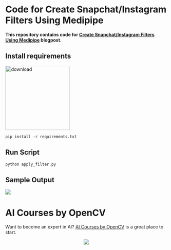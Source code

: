 # Code for Create Snapchat/Instagram Filters Using Medipipe

**This repository contains code for [Create Snapchat/Instagram Filters Using Medipipe](https://learnopencv.com/create-snapchat-instagram-filters-using-mediapipe/) blogpost**.


## Install requirements

[<img src="https://learnopencv.com/wp-content/uploads/2022/07/download-button-e1657285155454.png" alt="download" width="200">](https://www.dropbox.com/sh/6ic5oiih2jwufp4/AABBQmu-wi61_ZFkHnKdHGmNa?dl=1)


```
pip install -r requirements.txt
```

## Run Script
```
python apply_filter.py
```

## Sample Output

![](https://learnopencv.com/wp-content/uploads/2022/04/Create-Snapchat-Filters-using-MediaPipe.gif)

# AI Courses by OpenCV

Want to become an expert in AI? [AI Courses by OpenCV](https://opencv.org/courses/) is a great place to start. 

<a href="https://opencv.org/courses/">
<p align="center"> 
<img src="https://www.learnopencv.com/wp-content/uploads/2020/04/AI-Courses-By-OpenCV-Github.png">
</p>
</a>
